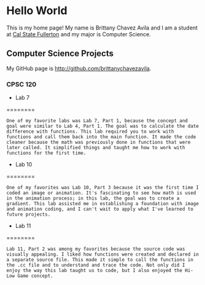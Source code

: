 # Hello World

This is my home page! My name is Brittany Chavez Avila and I am a student at [Cal State Fullerton](http://www.fullerton.edu/) and my major is Computer Science.

## Computer Science Projects

My GitHub page is http://github.com/brittanychavezavila.

### CPSC 120

* Lab 7

========

    One of my favorite labs was Lab 7, Part 1, because the concept and goal were similar to Lab 4, Part 1. The goal was to calculate the date difference with functions. This lab required you to work with functions and call them back into the main function. It made the code cleaner because the math was previously done in functions that were later called. It simplified things and taught me how to work with functions for the first time.

* Lab 10

========

    One of my favorites was Lab 10, Part 3 because it was the first time I coded an image or animation. It's fascinating to see how math is used in the animation process; in this lab, the goal was to create a gradient. This lab assisted me in establishing a foundation with image and animation coding, and I can't wait to apply what I've learned to future projects.

* Lab 11

========

    Lab 11, Part 2 was among my favorites because the source code was visually appealing. I liked how functions were created and declared in a separate source file. This made it simple to call the functions in the .cc file and to understand and trace the code. Not only did I enjoy the way this lab taught us to code, but I also enjoyed the Hi-Low Game concept.
